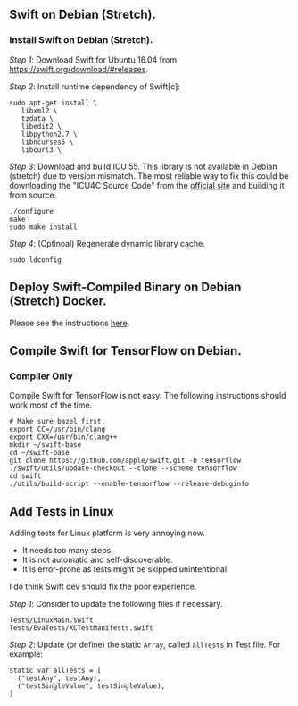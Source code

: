 ## Swift on Debian (Stretch).

### Install Swift on Debian (Stretch).

_Step 1_: Download Swift for Ubuntu 16.04 from
https://swift.org/download/#releases.

_Step 2_: Install runtime dependency of Swift[c]:

    sudo apt-get install \
       libxml2 \
       tzdata \
       libedit2 \
       libpython2.7 \
       libncurses5 \
       libcurl3 \

_Step 3_: Download and build ICU 55. This library is not available in Debian
(stretch) due to version mismatch. The most reliable way to fix this could be
downloading the "ICU4C Source Code" from the [official
site](http://site.icu-project.org/download/55) and building it from source.

    ./configure
    make
    sudo make install

_Step 4_: (Optinoal) Regenerate dynamic library cache.

    sudo ldconfig

## Deploy Swift-Compiled Binary on Debian (Stretch) Docker.

Please see the instructions
[here](https://github.com/xiejw/dockerfiles/blob/master/doc/swift.md#deployment).


## Compile Swift for TensorFlow on Debian.

### Compiler Only

Compile Swift for TensorFlow is not easy. The following instructions should work
most of the time.

    # Make sure bazel first.
    export CC=/usr/bin/clang
    export CXX=/usr/bin/clang++
    mkdir ~/swift-base
    cd ~/swift-base
    git clone https://github.com/apple/swift.git -b tensorflow
    ./swift/utils/update-checkout --clone --scheme tensorflow
    cd swift
    ./utils/build-script --enable-tensorflow --release-debuginfo

## Add Tests in Linux

Adding tests for Linux platform is very annoying now.

- It needs too many steps.
- It is not automatic and self-discoverable.
- It is error-prone as tests might be skipped unintentional.

I do think Swift dev should fix the poor experience.

_Step 1_: Consider to update the following files if necessary.

    Tests/LinuxMain.swift
    Tests/EvaTests/XCTestManifests.swift

_Step 2_: Update (or define) the static `Array`, called `allTests` in Test file.
For example:

    static var allTests = [
      ("testAny", testAny),
      ("testSingleValue", testSingleValue),
    ]

